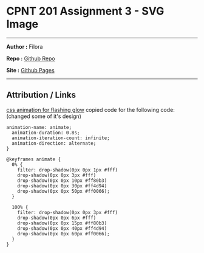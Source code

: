 # CPNT 201 Assignment 3 - SVG Image

---

**Author :** Filora

**Repo :** [Github Repo](https://github.com/aeoyu/cpnt201-a3)

**Site :** [Github Pages](https://aeoyu.github.io/cpnt201-a3/)

---

## Attribution / Links


[css animation for flashing glow](https://www.youtube.com/watch?v=A9_sGB2FLRA) copied code for the following code: (changed some of it's design)

```
animation-name: animate;
  animation-duration: 0.8s;
  animation-iteration-count: infinite;
  animation-direction: alternate;
}

@keyframes animate {
  0% {
    filter: drop-shadow(0px 0px 1px #fff)
    drop-shadow(0px 0px 3px #fff)
    drop-shadow(0px 0px 10px #ff80b3)
    drop-shadow(0px 0px 30px #ff4d94)
    drop-shadow(0px 0px 50px #ff0066);
  }

  100% {
    filter: drop-shadow(0px 0px 3px #fff)
    drop-shadow(0px 0px 6px #fff)
    drop-shadow(0px 0px 15px #ff80b3)
    drop-shadow(0px 0px 40px #ff4d94)
    drop-shadow(0px 0px 60px #ff0066); 
  }
}
```
